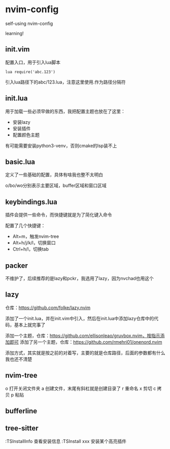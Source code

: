 # nvim-config

self-using nvim-config

learning!

## init.vim

配置入口，用于引入lua脚本

```vimscript
lua require('abc.123')
```

引入lua路径下的abc/123.lua，注意这里使用.作为路径分隔符

## init.lua

用于加载一些必须早做的东西，我把配置主题也放在了这里：
- 安装lazy
- 安装插件
- 配置颜色主题

有可能需要安装python3-venv，否则cmake的lsp装不上

## basic.lua

定义了一些基础的配置，具体有啥我也整不太明白

o/bo/wo分别表示主要区域，buffer区域和窗口区域

## keybindings.lua

插件会提供一些命令，而快捷键就是为了简化键入命令

配置了几个快捷键：
- Alt+m，触发nvim-tree
- Alt+h/j/k/l，切换窗口
- Ctrl+h/l，切换tab

## packer

不维护了，后续推荐的是lazy和pckr，我选用了lazy，因为nvchad也用这个

## lazy

仓库：https://github.com/folke/lazy.nvim

添加了一个init.lua，并在init.vim中引入，然后在init.lua中添加lazy仓库中的代码，基本上就完事了

添加一个主题，仓库：https://github.com/ellisonleao/gruvbox.nvim，按指示添加即可
添加了另一个主题，仓库：https://github.com/rmehri01/onenord.nvim

添加方式，其实就是按之前的对着写，主要的就是仓库路径，后面的参数都有什么我也还不清楚

## nvim-tree

o 打开关闭文件夹
a 创建文件，末尾有斜杠就是创建目录了
r 重命名
x 剪切
c 拷贝
p 粘贴

## bufferline



## tree-sitter

:TSInstallInfo 查看安装信息
:TSInstall xxx 安装某个高亮插件

